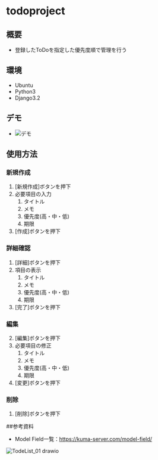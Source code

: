 # todoproject

## 概要
* 登録したToDoを指定した優先度順で管理を行う

## 環境
* Ubuntu
* Python3
* Django3.2

## デモ
 * ![デモ](https://admin)

## 使用方法
### 新規作成
1. [新規作成]ボタンを押下
2. 必要項目の入力
    1. タイトル
    2. メモ
    3. 優先度(高・中・低)
    4. 期限
3. [作成]ボタンを押下

### 詳細確認
1. [詳細]ボタンを押下
2. 項目の表示
    1. タイトル
    2. メモ
    3. 優先度(高・中・低)
    4. 期限
3. [完了]ボタンを押下

### 編集
2. [編集]ボタンを押下
3. 必要項目の修正
    1. タイトル
    2. メモ
    3. 優先度(高・中・低)
    4. 期限
3. [変更]ボタンを押下

### 削除
1. [削除]ボタンを押下

##参考資料
* Model Field一覧：https://kuma-server.com/model-field/

![TodeList_01 drawio](https://user-images.githubusercontent.com/106885676/172039984-35c0f40f-aed8-4b2a-bfaf-b12aab8271a5.png)



